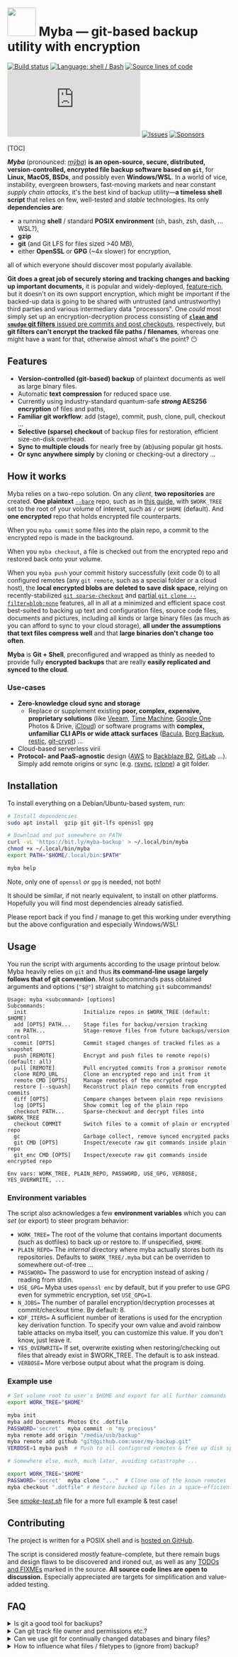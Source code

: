 <img src="icon.svg" width="64" alt/>  Myba — git-based backup utility with encryption
=====

[![Build status](https://img.shields.io/github/actions/workflow/status/kernc/myba/ci.yml?branch=master&style=for-the-badge)](https://github.com/kernc/myba/actions)
[![Language: shell / Bash](https://img.shields.io/badge/lang-Shell-skyblue?style=for-the-badge)](https://github.com/kernc/myba)
[![Source lines of code](https://img.shields.io/endpoint?url=https://ghloc.vercel.app/api/kernc/myba/badge?filter=myba.sh$&style=for-the-badge&color=skyblue&label=SLOC)](https://github.com/kernc/myba)
[![Script size](https://img.shields.io/github/size/kernc/myba/myba.sh?style=for-the-badge&color=skyblue)](https://github.com/kernc/myba)
[![Issues](https://img.shields.io/github/issues/kernc/myba?style=for-the-badge)](https://github.com/kernc/myba/issues)
[![Sponsors](https://img.shields.io/github/sponsors/kernc?color=pink&style=for-the-badge)](https://github.com/sponsors/kernc)

[TOC]

**_Myba_** (pronounced: [_mỹba_](https://www.google.com/search?q=myba)) **is an
open-source, secure, distributed, version-controlled, encrypted
file backup software based on `git`**,
for **Linux, MacOS, BSDs**, and possibly even **Windows/WSL**.
In a world of vice, instability, evergreen browsers, fast-moving markets and near constant _supply chain attacks_,
it's the best kind of backup utility—**a timeless shell script** that relies on few, well-tested and _stable_ technologies.
Its only **dependencies are**:

* a running **shell** / standard **POSIX environment** (sh, bash, zsh, dash, ... WSL?),
* **gzip**
* **git** (and Git LFS for files sized >40 MB),
* either **OpenSSL** or **GPG** (~4x slower) for encryption,

all of which everyone should discover most popularly available.

**Git does a great job of securely storing and tracking changes and backing up important documents,**
it is popular and widely-deployed,
[feature-rich](https://git-man-page-generator.lokaltog.net/),
but it doesn't on its own support encryption, which might be important if the backed-up data 
is going to be shared with untrusted (and untrustworthy) third parties
and various intermediary data "processors".
One _could_ most simply set up an encryption-decryption process
consisting of [**`clean` and `smudge` git filters** issued pre commits and post checkouts](https://git-scm.com/book/ms/v2/Customizing-Git-Git-Attributes#filters_a),
respectively, but **git filters can't encrypt the tracked file paths / filenames**,
whereas one might have a want for that, otherwise almost what's the point? 😶

Features
--------
* **Version-controlled (git-based) backup** of plaintext documents as well as large binary files.
* Automatic **text compression** for reduced space use.
* Currently using industry-standard quantum-safe **_strong_ AES256 encryption** of files and paths,
* **Familiar git workflow**: add (stage), commit, push, clone, pull, checkout ...
* **Selective (sparse) checkout** of backup files for restoration, efficient size-on-disk overhead.
* **Sync to multiple clouds** for nearly free by (ab)using popular git hosts.
* **Or sync anywhere simply** by cloning or checking-out a directory ...


How it works
------------
Myba relies on a two-repo solution. On any _client_, **two repositories** are created.
**One plaintext** [`--bare`](https://git-scm.com/book/en/v2/Git-on-the-Server-Getting-Git-on-a-Server) repo,
such as in [this guide](https://www.atlassian.com/git/tutorials/dotfiles),
with `$WORK_TREE` set to the root of your volume of interest,
such as `/` or `$HOME` (default).
And **one encrypted** repo that holds encrypted file counterparts.

When you `myba commit` some files into the plain repo,
a commit to the encrypted repo is made in the background.

When you `myba checkout`, a file is checked out from the
encrypted repo and restored back onto your volume.

When you `myba push` your commit history successfully (exit code 0)
to all configured remotes
(any `git remote`, such as a special folder or a cloud host),
the **local encrypted blobs are deleted to save disk space**,
relying on recently-stabilized
[`git sparse-checkout`](https://git-scm.com/docs/git-sparse-checkout) and 
[partial `git clone --filter=blob:none`](https://git-scm.com/docs/partial-clone) features,
all in all at a minimized and efficient space cost best-suited to backing up
text and configuration files, source code files, documents and pictures,
including all kinds or large binary files
(as much as you can afford to sync to your cloud storage),
**all under the assumptions that text files compress well** and
that **large binaries don't change too often**.

**Myba** is **Git + Shell**, preconfigured and wrapped as thinly as needed to provide
fully **encrypted backups** that are really **easily replicated and synced to the cloud**.

<script async src="https://ssl.gstatic.com/trends_nrtr/3826_RC01/embed_loader.js"></script>
<div id="trends"></div>
<script>addEventListener("load", () => window.trends.embed.renderExploreWidgetTo(document.getElementById("trends"), "TIMESERIES", {"comparisonItem":[{"keyword":"/m/02mhh1","geo":"","time":"all"},{"keyword":"/m/05vqwg","geo":"","time":"all"},{"keyword":"/m/0ryppmg","geo":"","time":"all"},{"keyword":"myba","geo":"","time":"all"}],"category":0,"property":""}, {"exploreQuery":"date=all&q=%2Fm%2F02mhh1,%2Fm%2F05vqwg,%2Fm%2F0ryppmg,myba#TIMESERIES","guestPath":"https://trends.google.com:443/trends/embed/"}));</script>


### Use-cases

* **Zero-knowledge cloud sync and storage**
  * Replace or supplement existing **poor, complex, expensive, proprietary solutions**
    (like [Veeam](https://www.veeam.com/products/free/backup-recovery.html),
    [Time Machine](https://support.apple.com/en-us/104984),
    [Google One](https://one.google.com/about/plans) Photos & Drive,
    [iCloud](https://www.icloud.com))
    or software programs with **complex, unfamiliar CLI APIs or wide attack surfaces**
    ([Bacula](https://en.wikipedia.org/wiki/Bacula),
    [Borg Backup](https://borgbackup.readthedocs.io/en/stable/usage.html),
    [restic](https://restic.net),
    [git-crypt](https://www.agwa.name/projects/git-crypt/)) ...
* Cloud-based serverless virii
* **Protocol- and PaaS-agnostic** design
  ([AWS](https://aws.amazon.com/free/?all-free-tier.sort-by=item.additionalFields.SortRank&all-free-tier.sort-order=asc&awsf.Free%20Tier%20Types=tier%23always-free&awsf.Free%20Tier%20Categories=categories%23storage)
  to [Backblaze B2](https://www.backblaze.com/cloud-storage/pricing),
  [GitLab](https://about.gitlab.com/pricing/) ...).
  Simply add remote origins or sync (e.g.
  [rsync](https://en.wikipedia.org/wiki/Rsync),
  [rclone](https://rclone.org)) a git folder.


Installation
------------
To install everything on a Debian/Ubuntu-based system, run:
```sh
# Install dependencies
sudo apt install  gzip git git-lfs openssl gpg

# Download and put somewhere on PATH
curl -vL 'https://bit.ly/myba-backup' > ~/.local/bin/myba
chmod +x ~/.local/bin/myba
export PATH="$HOME/.local/bin:$PATH"

myba help
```
Note, only one of `openssl` _or_ `gpg` is needed, not both!

It should be similar, if not nearly equivalent, to install on other platforms.
Hopefully you will find most dependencies already satisfied.

Please report back if you find / manage to get this working under everything but the above configuration and especially Windows/WSL!


Usage
-----
You run the script with arguments according to the usage printout below.
Myba heavily relies on `git` and thus **its command-line usage largely follows that of git convention**.
Most subcommands pass obtained arguments and options (`"$@"`) straight to matching `git` subcommands!
```text
Usage: myba <subcommand> [options]
Subcommands:
  init                  Initialize repos in $WORK_TREE (default: $HOME)
  add [OPTS] PATH...    Stage files for backup/version tracking
  rm PATH...            Stage-remove files from future backups/version control
  commit [OPTS]         Commit staged changes of tracked files as a snapshot
  push [REMOTE]         Encrypt and push files to remote repo(s) (default: all)
  pull [REMOTE]         Pull encrypted commits from a promisor remote
  clone REPO_URL        Clone an encrypted repo and init from it
  remote CMD [OPTS]     Manage remotes of the encrypted repo
  restore [--squash]    Reconstruct plain repo commits from encrypted commits
  diff [OPTS]           Compare changes between plain repo revisions
  log [OPTS]            Show commit log of the plain repo
  checkout PATH...      Sparse-checkout and decrypt files into $WORK_TREE
  checkout COMMIT       Switch files to a commit of plain or encrypted repo
  gc                    Garbage collect, remove synced encrypted packs
  git CMD [OPTS]        Inspect/execute raw git commands inside plain repo
  git_enc CMD [OPTS]    Inspect/execute raw git commands inside encrypted repo

Env vars: WORK_TREE, PLAIN_REPO, PASSWORD, USE_GPG, VERBOSE, YES_OVERWRITE, ...
```


### Environment variables

The script also acknowledges a few **environment variables** which you can _set_
(or export) to steer program behavior:

* `WORK_TREE=` The root of the volume that contains important documents (such as dotfiles)
  to back up or restore to. If unspecified, `$HOME`.
* `PLAIN_REPO=` The _internal_ directory where myba actually stores both its repositories.
  Defaults to `$WORK_TREE/.myba` but can be overriden to somewhere out-of-tree ...
* `PASSWORD=` The password to use for encryption instead of asking / reading from stdin.
* `USE_GPG=` Myba uses `openssl enc` by default, but if you prefer to use GPG even for
  symmetric encryption, set `USE_GPG=1`.
* `N_JOBS=` The number of parallel encryption/decryption processes at commit/checkout time.
  By default: 8.
* `KDF_ITERS=` A sufficient number of iterations is used for the encryption key derivation
  function. To specify your own value and avoid rainbow table attacks on myba itself,
  you can customize this value. If you don't know, just leave it.
* `YES_OVERWRITE=` If set, overwrite existing when restoring/checking out files that already
  exist in $WORK_TREE. The default is to ask instead.
* `VERBOSE=` More verbose output about what the program is doing.


### Example use

```sh
# Set volume root to user's $HOME and export for all further commands
export WORK_TREE="$HOME"

myba init
myba add Documents Photos Etc .dotfile
PASSWORD='secret'  myba commit -m "my precious"
myba remote add origin "/media/usb/backup"
myba remote add github "git@github.com:user/my-backup.git"
VERBOSE=1 myba push  # Push to all configured remotes & free up disk space

# Somewhere else, much, much later, avoiding catastrophe ...

export WORK_TREE="$HOME"
PASSWORD='secret'  myba clone "..."  # Clone one of the known remotes
myba checkout ".dotfile" # Restore backed up files in a space-efficient manner
```
See [_smoke-test.sh_](https://github.com/kernc/myba/blob/master/smoke-test.sh) file for a more full example & test case!


Contributing
------------
The project is written for a POSIX shell and is [hosted on GitHub](https://github.com/kernc/myba/).

The script is considered _mostly_ feature-complete, but there remain
bugs and design flaws to be discovered and ironed out, as well as any
[TODOs and FIXMEs](https://github.com/search?q=repo%3Akernc%2Fmyba+%28todo+OR+fixme+OR+xxx%29&type=code)
marked in the source.
**All source code lines are open to discussion.**
Especially appreciated are targets for simplification
and value-added testing.


FAQ
---
<div markdown="1" property="about" typeof="FAQPage">

<details markdown="1" property="mainEntity" typeof="Question">
<summary property="name">Is git a good tool for backups?</summary>
<div markdown="1" property="acceptedAnswer" typeof="Answer"><div markdown="1" property="text">

The inherently core features of git/myba allow you to:

* track a list of important files,
* track all changes made, with authorship info and datums, to any of the tracked files,
* securely store copies of files at each commited snapshot,
* efficiently compress non-binary files,
* [apply custom script filters](https://git-scm.com/book/ms/v2/Customizing-Git-Git-Attributes) to files
  based on file extension / glob string match,
* execute [custom script hooks](https://git-scm.com/book/en/v2/Customizing-Git-Git-Hooks)
  at various stages of program lifecycle.

**[Git](https://en.wikipedia.org/wiki/Git)
is a stable and reliable tool used by millions
of people and organizations worldwide**,
with long and rigorous release / support cycles.

</div></div></details>
<details markdown="1" property="mainEntity" typeof="Question">
<summary property="name">Can git track file owner and permissions etc.?</summary>
<div markdown="1" property="acceptedAnswer" typeof="Answer"><div markdown="1" property="text">

Git doesn't on its own track file owner and permission changes (other than the executable bit).
Files commited by any user are **restorable by any user with the right password**.
In order to restore files with specific file permission bits set, **defer to
[umask](https://pubs.opengroup.org/onlinepubs/9799919799/utilities/umask.html)**,
e.g.:

```sh
umask 0077  # Restore files with `u=rwx,g=,o=`
WORK_TREE=~ myba checkout .ssh
```

If you need to restore file owners, file access times and similar metadata,
simply **write a small shell wrapper** that takes care of it.
**You're encouraged to contrib** anything short to the respect
you find widely-applicable and useful.

</div></div></details>
<details markdown="1" property="mainEntity" typeof="Question">
<summary property="name">Can we use git for continually changed databases and binary files?</summary>
<div markdown="1" property="acceptedAnswer" typeof="Answer"><div markdown="1" property="text">

Git saves whole file snapshots and doesn't do any in-file or within-file
or across-file deduplication, so it's not well-suited to automatic continual backing up
of databases (i.e. large binaries) that change often.

However, while git repositories bloat when commiting such **large binary and media files**,
**_myba_ only ever uses sparse-checkout**, keeping overhead disk space use to a minimum.

</div></div></details>
<details markdown="1" property="mainEntity" typeof="Question">
<summary property="name">How to influence what files / filetypes to (ignore from) backup?</summary>
<div markdown="1" property="acceptedAnswer" typeof="Answer"><div markdown="1" property="text">

You stage files and directories for backup with version control as normally, with `myba add`.
You can edit `$PLAIN_REPO/info/exclude`, which is **prepopulated with
[default common ignore patterns](https://github.com/search?q=repo%3Akernc%2Fmyba+%22default_gitignore%3D%22&type=code)**.
Additionally by inheritance, **myba
[honors _.gitignore_ files](https://git-scm.com/docs/gitignore)**
for any directories that contain them.
You can tweak various other git settings (like config, filters, hooks)
by modifying respective files in `$PLAIN_REPO` and (encrypted repo) `$PLAIN_REPO/_encrypted/.git`.

</div></div></details>
</div>

